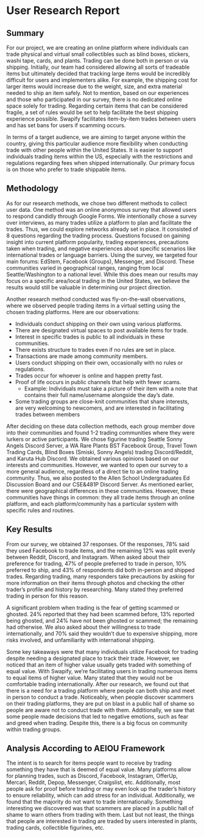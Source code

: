 # User Research Report
## Summary
For our project, we are creating an online platform where individuals can trade physical and virtual small collectibles such as blind boxes, stickers, washi tape, cards, and plants. Trading can be done both in person or via shipping. Initially, our team had considered allowing all sorts of tradeable items but ultimately decided that tracking large items would be incredibly difficult for users and implementers alike. For example, the shipping cost for larger items would increase due to the weight, size, and extra material needed to ship an item safely. Not to mention, based on our experiences and those who participated in our survey, there is no dedicated online space solely for trading. Regarding certain items that can be considered fragile, a set of rules would be set to help facilitate the best shipping experience possible. Swapify facilitates item-by-item trades between users and has set bans for users if scamming occurs.

In terms of a target audience, we are aiming to target anyone within the country, giving this particular audience more flexibility when conducting trade with other people within the United States. It is easier to support individuals trading items within the US, especially with the restrictions and regulations regarding fees when shipped internationally. Our primary focus is on those who prefer to trade shippable items.

## Methodology
As for our research methods, we chose two different methods to collect user data. One method was an online anonymous survey that allowed users to respond candidly through Google Forms. We intentionally chose a survey over interviews, as many trades utilize a platform to plan and facilitate the trades. Thus, we could explore networks already set in place. It consisted of 8 questions regarding the trading process. Questions focused on gaining insight into current platform popularity, trading experiences, precautions taken when trading, and negative experiences about specific scenarios like international trades or language barriers. Using the survey, we targeted four main forums: EdStem, Facebook (Groups), Messenger, and Discord. These communities varied in geographical ranges, ranging from local Seattle/Washington to a national level. While this does mean our results may focus on a specific area/local trading in the United States, we believe the results would still be valuable in determining our project direction.

Another research method conducted was fly-on-the-wall observations, where we observed people trading items in a virtual setting using the chosen trading platforms. Here are our observations:
- Individuals conduct shipping on their own using various platforms.
- There are designated virtual spaces to post available items for trade.
- Interest in specific trades is public to all individuals in these communities.
- There exists structure to trades even if no rules are set in place.
- Transactions are made among community members.
- Users conduct shipping on their own, occasionally with no rules or regulations.
- Trades occur for whoever is online and happen pretty fast.
- Proof of life occurs in public channels that help with fewer scams.
  - Example: Individuals must take a picture of their item with a note that contains their full name/username alongside the day’s date.
- Some trading groups are close-knit communities that share interests, are very welcoming to newcomers, and are interested in facilitating trades between members

After deciding on these data collection methods, each group member dove into their communities and found 1-2 trading communities where they were lurkers or active participants. We chose figurine trading Seattle Sonny Angels Discord Server, a WA Rare Plants BST Facebook Group, Travel Town Trading Cards, Blind Boxes (Smiski, Sonny Angels) trading Discord/Reddit, and Karuta Hub Discord. We obtained various opinions based on our interests and communities. However, we wanted to open our survey to a more general audience, regardless of a direct tie to an online trading community. Thus, we also posted to the Allen School Undergraduates Ed Discussion Board and our CSE&481P Discord Server. As mentioned earlier, there were geographical differences in these communities. However, these communities have things in common: they all trade items through an online platform, and each platform/community has a particular system with specific rules and routines.

## Key Results
From our survey, we obtained 37 responses. Of the responses, 78% said they used Facebook to trade items, and the remaining 12% was split evenly between Reddit, Discord, and Instagram. When asked about their preference for trading, 47% of people preferred to trade in person, 10% preferred to ship, and 43% of respondents did both in-person and shipped trades. Regarding trading, many responders take precautions by asking for more information on their items through photos and checking the other trader’s profile and history by researching. Many stated they preferred trading in person for this reason.

A significant problem when trading is the fear of getting scammed or ghosted. 24% reported that they had been scammed before, 13% reported being ghosted, and 24% have not been ghosted or scammed; the remaining had otherwise. We also asked about their willingness to trade internationally, and 70% said they wouldn’t due to expensive shipping, more risks involved, and unfamiliarity with international shipping.

Some key takeaways were that many individuals utilize Facebook for trading despite needing a designated place to track their trade. However, we noticed that an item of higher value usually gets traded with something of equal value. With Swapify, we’re facilitating users in trading numerous items to equal items of higher value. Many stated that they would not be comfortable trading internationally. After our research, we found out that there is a need for a trading platform where people can both ship and meet in person to conduct a trade. Noticeably, when people discover scammers on their trading platforms, they are put on blast in a public hall of shame so people are aware not to conduct trade with them. Additionally, we saw that some people made decisions that led to negative emotions, such as fear and greed when trading. Despite this, there is a big focus on community within trading groups.

## Analysis According to AEIOU Framework
The intent is to search for items people want to receive by trading something they have that is deemed of equal value. Many platforms allow for planning trades, such as Discord, Facebook, Instagram, OfferUp, Mercari, Reddit, Depop, Messenger, Craigslist, etc. Additionally, most people ask for proof before trading or may even look up the trader’s history to ensure reliability, which can add stress for an individual. Additionally, we found that the majority do not want to trade internationally. Something interesting we discovered was that scammers are placed in a public hall of shame to warn others from trading with them. Last but not least, the things that people are interested in trading are traded by users interested in plants, trading cards, collectible figurines, etc.